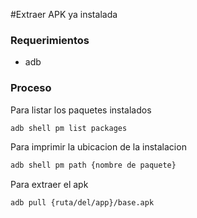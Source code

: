 #Extraer APK ya instalada

### Requerimientos

- adb

### Proceso

Para listar los paquetes instalados

```bash
adb shell pm list packages
```

Para imprimir la ubicacion de la instalacion

```bash
adb shell pm path {nombre de paquete}
```

Para extraer el apk

```bash
adb pull {ruta/del/app}/base.apk
```
